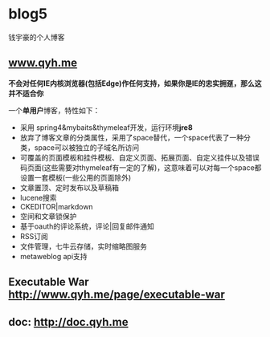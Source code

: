 # blog5
钱宇豪的个人博客

## www.qyh.me

**不会对任何IE内核浏览器(包括Edge)作任何支持，如果你是IE的忠实拥趸，那么这并不适合你**

一个**单用户**博客，特性如下：
* 采用 spring4&mybaits&thymeleaf开发，运行环境**jre8**
* 放弃了博客文章的分类属性，采用了space替代，一个space代表了一种分类，space可以被独立的子域名所访问
* 可覆盖的页面模板和挂件模板、自定义页面、拓展页面、自定义挂件以及错误码页面(这些需要对thymeleaf有一定的了解)，这意味着可以对每一个space都设置一套模板(一些公用的页面除外)
* 文章置顶、定时发布以及草稿箱
* lucene搜索
* CKEDITOR|markdown
* 空间和文章锁保护
* 基于oauth的评论系统，评论|回复邮件通知
* RSS订阅
* 文件管理，七牛云存储，实时缩略图服务
* metaweblog api支持

## Executable War http://www.qyh.me/page/executable-war


## doc: http://doc.qyh.me

